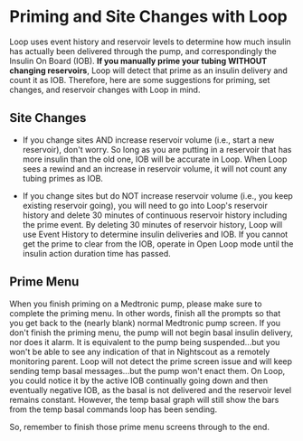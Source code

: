 # Priming and Site Changes with Loop

Loop uses event history and reservoir levels to determine how much insulin has actually been delivered through the pump, and correspondingly the Insulin On Board (IOB).  **If you manually prime your tubing WITHOUT changing reservoirs**, Loop will detect that prime as an insulin delivery and count it as IOB.  Therefore, here are some suggestions for priming, set changes, and reservoir changes with Loop in mind.

## Site Changes

* If you change sites AND increase reservoir volume (i.e., start a new reservoir), don't worry. So long as you are putting in a reservoir that has more insulin than the old one, IOB will be accurate in Loop.  When Loop sees a rewind and an increase in reservoir volume, it will not count any tubing primes as IOB.

* If you change sites but do NOT increase reservoir volume (i.e., you keep existing reservoir going), you will need to go into Loop's reservoir history and delete 30 minutes of continuous reservoir history including the prime event.  By deleting 30 minutes of reservoir history, Loop will use Event History to determine insulin deliveries and IOB. If you cannot get the prime to clear from the IOB, operate in Open Loop mode until the insulin action duration time has passed.

## Prime Menu

When you finish priming on a Medtronic pump, please make sure to complete the priming menu.  In other words, finish all the prompts so that you get back to the (nearly blank) normal Medtronic pump screen.  If you don't finish the priming menu, the pump will not begin basal insulin delivery, nor does it alarm.  It is equivalent to the pump being suspended...but you won't be able to see any indication of that in Nightscout as a remotely monitoring parent.  Loop will not detect the prime screen issue and will keep sending temp basal messages...but the pump won't enact them.  On Loop, you could notice it by the active IOB continually going down and then eventually negative IOB, as the basal is not delivered and the reservoir level remains constant.  However, the temp basal graph will still show the bars from the temp basal commands loop has been sending.

So, remember to finish those prime menu screens through to the end.
